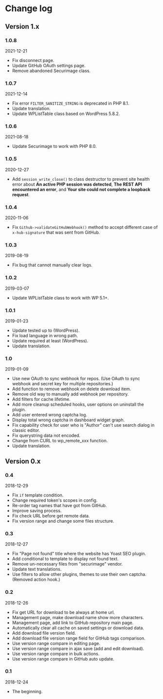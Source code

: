 # Change log

## Version 1.x

### 1.0.8
2021-12-21

* Fix disconnect page.
* Update GitHub OAuth settings page.
* Remove abandoned Securimage class.

### 1.0.7
2021-12-14

* Fix error `FILTER_SANITIZE_STRING` is deprecated in PHP 8.1.
* Update translation.
* Update WPListTable class based on WordPress 5.8.2.

### 1.0.6
2021-08-18

* Update Securimage to work with PHP 8.0.

### 1.0.5
2020-12-27

* Add `session_write_close()` to class destructor to prevent site health error about **An active PHP session was detected**, **The REST API encountered an error**, and **Your site could not complete a loopback request**.

### 1.0.4
2020-11-06

* Fix `Github->validateGitHubWebhook()` method to accept different case of `x-hub-signature` that was sent from GitHub.

### 1.0.3
2019-08-19

* Fix bug that cannot manually clear logs.

### 1.0.2
2019-03-07

* Update WPListTable class to work with WP 5.1+.

### 1.0.1
2019-01-23

* Update tested up to (WordPress).
* Fix load language in wrong path.
* Update required at least (WordPress).
* Update translation.

### 1.0
2019-01-09

* Use new OAuth to sync webhook for repos. (Use OAuth to sync webhook and secret key for multiple repositories.)
* Add function to remove webhook on delete download item.
* Remove old way to manually add webhook per repository.
* Add filters for cache lifetime.
* Add more cleanup scheduled hooks, user options on uninstall the plugin.
* Add user entered wrong captcha log.
* Display total wrong captcha in dashboard widget graph.
* Fix capability check for user who is "Author" can't use search dialog in classic editor.
* Fix querystring data not encoded.
* Change from CURL to wp_remote_xxx function.
* Update translation.

## Version 0.x

### 0.4
2018-12-29

* Fix `if` template condition.
* Change required token's scopes in config.
* Re-order tag names that have got from GitHub.
* Improve saving process.
* Fix check URL before get remote data.
* Fix version range and change some files structure.

### 0.3
2018-12-27

* Fix "Page not found" title where the website has Yoast SEO plugin.
* Add conditional to template to display not found text.
* Remove un-necessary files from "securimage" vendor.
* Update text translations.
* Use filters to allow other plugins, themes to use their own captcha. (Removed action hook.)

### 0.2
2018-12-26

* Fix get URL for download to be always at home url.
* Management page, make download name show more characters.
* Management page, add link to GitHub repository main page.
* Automatically clear all cache on saved settings or download data.
* Add download file version field.
* Add download file version range field for GitHub tags comparison.
* Use version range compare in editing page.
* Use version range compare in ajax save (add and edit download).
* Use version range compare in bulk actions.
* Use version range compare in GitHub auto update.

### 0.1
2018-12-24

* The beginning.